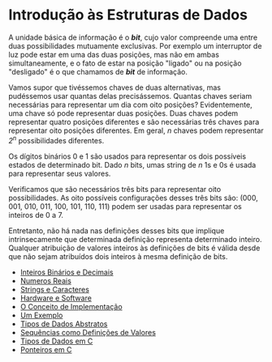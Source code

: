 # Introdução às Estruturas de Dados

A unidade básica de informação é o **_bit_**, cujo valor compreende uma entre duas possibilidades mutuamente exclusivas. Por exemplo um interruptor de luz pode estar em uma das duas posições, mas não em ambas simultaneamente, e o fato de estar na posição "ligado" ou na posição "desligado" é o que chamamos de **_bit_** de informação.

Vamos supor que tivéssemos chaves de duas alternativas, mas pudéssemos usar quantas delas precisássemos. Quantas chaves seriam necessárias para representar um dia com oito posições? Evidentemente, uma chave só pode representar duas posições. Duas chaves podem representar quatro posições diferentes e são necessárias três chaves para representar oito posições diferentes. Em geral, _n_ chaves podem representar _2<sup>n</sup>_ possibilidades diferentes.

Os dígitos binários 0 e 1 são usados para representar os dois possíveis estados de determinado bit. Dado _n_ bits, umas string de _n_ 1s e 0s é usada para representar seus valores.

Verificamos que são necessários três bits para representar oito possibilidades. As oito possíveis configurações desses três bits são: (000, 001, 010, 011, 100, 101, 110, 111) podem ser usadas para representar os inteiros de 0 a 7.

Entretanto, não há nada nas definições desses bits que implique intrinsecamente que determinada definição representa determinado inteiro. Qualquer atribuição de valores inteiros às definições de bits é válida desde que não sejam atribuídos dois inteiros à mesma definição de bits.

- [Inteiros Binários e Decimais](contents/inteiros-binarios-e-decimais.md)
- [Numeros Reais](contents/numeros-reais.md)
- [Strings e Caracteres](contents/strings-e-caracteres.md)
- [Hardware e Software](contents/hardware-e-software.md)
- [O Conceito de Implementação](contents/o-conceito-de-implementacao.md)
- [Um Exemplo](contents/um-exemplo.md)
- [Tipos de Dados Abstratos](contents/tipos-de-dados-abstratos.md)
- [Sequências como Definições de Valores](contents/sequencias-como-definicoes-de-valores.md)
- [Tipos de Dados em C](contents/tipos-de-dados-em-c.md)
- [Ponteiros em C](contents/ponteiros-em-c.md)
